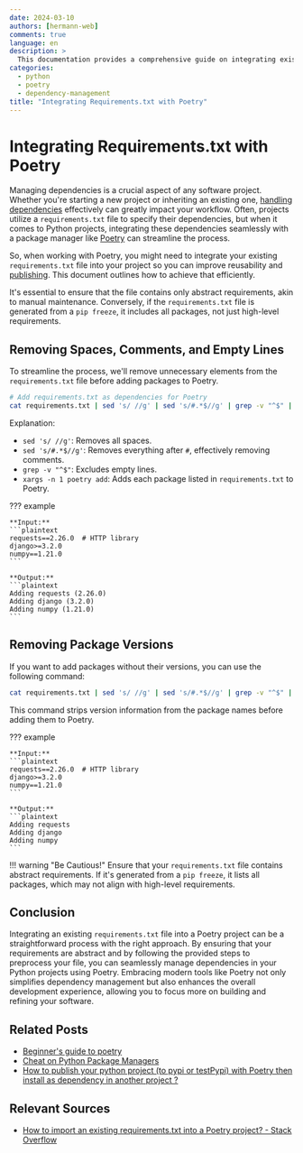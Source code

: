 ```yaml
---
date: 2024-03-10
authors: [hermann-web]
comments: true
language: en
description: >
  This documentation provides a comprehensive guide on integrating existing `requirements.txt` files with Poetry, a modern Python dependency manager. Learn how to streamline the process efficiently, ensuring that your dependencies are seamlessly managed within your project.
categories:
  - python
  - poetry
  - dependency-management
title: "Integrating Requirements.txt with Poetry"
---
```


# Integrating Requirements.txt with Poetry

Managing dependencies is a crucial aspect of any software project. Whether you're starting a new project or inheriting an existing one, [handling dependencies](./package-managers-in-python.md) effectively can greatly impact your workflow. Often, projects utilize a `requirements.txt` file to specify their dependencies, but when it comes to Python projects, integrating these dependencies seamlessly with a package manager like [Poetry](./poetry-in-practise.md) can streamline the process.

So, when working with Poetry, you might need to integrate your existing `requirements.txt` file into your project so you can improve reusability and [publishing](./publishing-python-project-poetry.md). This document outlines how to achieve that efficiently.

<!-- more -->

It's essential to ensure that the file contains only abstract requirements, akin to manual maintenance. Conversely, if the `requirements.txt` file is generated from a `pip freeze`, it includes all packages, not just high-level requirements.

## Removing Spaces, Comments, and Empty Lines

To streamline the process, we'll remove unnecessary elements from the `requirements.txt` file before adding packages to Poetry.

```bash
# Add requirements.txt as dependencies for Poetry
cat requirements.txt | sed 's/ //g' | sed 's/#.*$//g' | grep -v "^$" | xargs -n 1 poetry add
```

Explanation:

- `sed 's/ //g'`: Removes all spaces.
- `sed 's/#.*$//g'`: Removes everything after `#`, effectively removing comments.
- `grep -v "^$"`: Excludes empty lines.
- `xargs -n 1 poetry add`: Adds each package listed in `requirements.txt` to Poetry.

??? example

    **Input:**
    ```plaintext
    requests==2.26.0  # HTTP library
    django>=3.2.0
    numpy==1.21.0
    ```

    **Output:**
    ```plaintext
    Adding requests (2.26.0)
    Adding django (3.2.0)
    Adding numpy (1.21.0)
    ```

## Removing Package Versions

If you want to add packages without their versions, you can use the following command:

```bash
cat requirements.txt | sed 's/ //g' | sed 's/#.*$//g' | grep -v "^$" | cut -d= -f1 | xargs -n 1 poetry add
```

This command strips version information from the package names before adding them to Poetry.

??? example

    **Input:**
    ```plaintext
    requests==2.26.0  # HTTP library
    django>=3.2.0
    numpy==1.21.0
    ```

    **Output:**
    ```plaintext
    Adding requests
    Adding django
    Adding numpy
    ```

!!! warning "Be Cautious!"
    Ensure that your `requirements.txt` file contains abstract requirements. If it's generated from a `pip freeze`, it lists all packages, which may not align with high-level requirements.

## Conclusion

Integrating an existing `requirements.txt` file into a Poetry project can be a straightforward process with the right approach. By ensuring that your requirements are abstract and by following the provided steps to preprocess your file, you can seamlessly manage dependencies in your Python projects using Poetry. Embracing modern tools like Poetry not only simplifies dependency management but also enhances the overall development experience, allowing you to focus more on building and refining your software.

## Related Posts

- [Beginner's guide to poetry](./poetry-in-practise.md)
- [Cheat on Python Package Managers](./package-managers-in-python.md)
- [How to publish your python project (to pypi or testPypi) with Poetry then install as dependency in another project ?](./publishing-python-project-poetry.md)

## Relevant Sources

- [How to import an existing requirements.txt into a Poetry project? - Stack Overflow](https://stackoverflow.com/questions/62764148/how-to-import-an-existing-requirements-txt-into-a-poetry-project)
